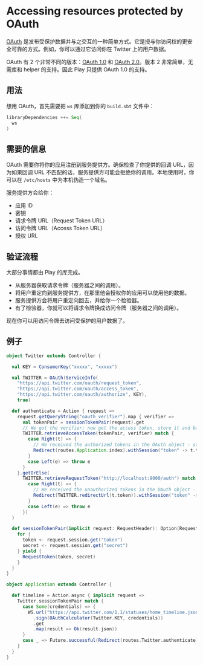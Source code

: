 # Accessing resources protected by OAuth

[OAuth](http://oauth.net/) 是发布受保护数据并与之交互的一种简单方式。它是授与你访问权的更安全可靠的方式。例如，你可以通过它访问你在 Twitter 上的用户数据。

OAuth 有 2 个非常不同的版本：[OAuth 1.0](http://tools.ietf.org/html/rfc5849) 和 [OAuth 2.0](http://oauth.net/2/)。版本 2 非常简单，无需库和 helper 的支持。因此 Play 只提供 OAuth 1.0 的支持。

## 用法

想用 OAuth，首先需要把 `ws` 库添加到你的 `build.sbt` 文件中：

```scala
libraryDependencies ++= Seq(
  ws
)
```

## 需要的信息

OAuth 需要你将你的应用注册到服务提供方。确保检查了你提供的回调 URL，因为如果回调 URL 不匹配的话，服务提供方可能会拒绝你的调用。本地使用时，你可以在 `/etc/hosts` 中为本机伪造一个域名。

服务提供方会给你：

* 应用 ID
* 密钥
* 请求令牌 URL（Request Token URL）
* 访问令牌 URL（Access Token URL）
* 授权 URL

## 验证流程

大部分事情都由 Play 的库完成。

* 从服务器获取请求令牌（服务器之间的调用）。
* 将用户重定向到服务提供方，在那里他会授权你的应用可以使用他的数据。
* 服务提供方会将用户重定向回去，并给你一个检验器。
* 有了检验器，你就可以将请求令牌换成访问令牌（服务器之间的调用）。

现在你可以用访问令牌去访问受保护的用户数据了。

## 例子

```scala
object Twitter extends Controller {

  val KEY = ConsumerKey("xxxxx", "xxxxx")

  val TWITTER = OAuth(ServiceInfo(
    "https://api.twitter.com/oauth/request_token",
    "https://api.twitter.com/oauth/access_token",
    "https://api.twitter.com/oauth/authorize", KEY),
    true)

  def authenticate = Action { request =>
    request.getQueryString("oauth_verifier").map { verifier =>
      val tokenPair = sessionTokenPair(request).get
      // We got the verifier; now get the access token, store it and back to index
      TWITTER.retrieveAccessToken(tokenPair, verifier) match {
        case Right(t) => {
          // We received the authorized tokens in the OAuth object - store it before we proceed
          Redirect(routes.Application.index).withSession("token" -> t.token, "secret" -> t.secret)
        }
        case Left(e) => throw e
      }
    }.getOrElse(
      TWITTER.retrieveRequestToken("http://localhost:9000/auth") match {
        case Right(t) => {
          // We received the unauthorized tokens in the OAuth object - store it before we proceed
          Redirect(TWITTER.redirectUrl(t.token)).withSession("token" -> t.token, "secret" -> t.secret)
        }
        case Left(e) => throw e
      })
  }

  def sessionTokenPair(implicit request: RequestHeader): Option[RequestToken] = {
    for {
      token <- request.session.get("token")
      secret <- request.session.get("secret")
    } yield {
      RequestToken(token, secret)
    }
  }
}
```

```scala
object Application extends Controller {

  def timeline = Action.async { implicit request =>
    Twitter.sessionTokenPair match {
      case Some(credentials) => {
        WS.url("https://api.twitter.com/1.1/statuses/home_timeline.json")
          .sign(OAuthCalculator(Twitter.KEY, credentials))
          .get
          .map(result => Ok(result.json))
      }
      case _ => Future.successful(Redirect(routes.Twitter.authenticate))
    }
  }
}
```
